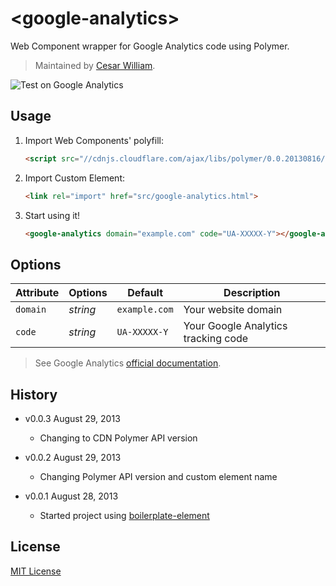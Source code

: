 # &lt;google-analytics&gt;

Web Component wrapper for Google Analytics code using Polymer.

> Maintained by [Cesar William](https://github.com/cesarwbr).

![Test on Google Analytics](http://test-analytics.herokuapp.com/images/test-google-analytics.png)

## Usage

1. Import Web Components' polyfill:

	```html
	<script src="//cdnjs.cloudflare.com/ajax/libs/polymer/0.0.20130816/polymer.min.js"></script>
	```

2. Import Custom Element:

	```html
	<link rel="import" href="src/google-analytics.html">
	```

3. Start using it!

	```html
	<google-analytics domain="example.com" code="UA-XXXXX-Y"></google-analytics>
	```

## Options

Attribute  | Options                   | Default             | Description
---        | ---                       | ---                 | ---
`domain`   | *string*                  | `example.com`       | Your website domain
`code`     | *string* 				   | `UA-XXXXX-Y`        | Your Google Analytics tracking code


> See Google Analytics [official documentation](https://support.google.com/analytics/).

## History

* v0.0.3 August 29, 2013
	* Changing to CDN Polymer API version

* v0.0.2 August 29, 2013
	* Changing Polymer API version and custom element name
* v0.0.1 August 28, 2013
	* Started project using [boilerplate-element](https://github.com/customelements/boilerplate-element)

## License

[MIT License](http://opensource.org/licenses/MIT)
